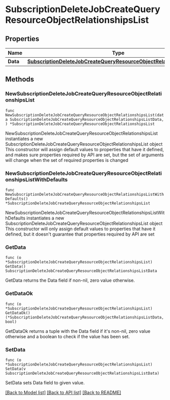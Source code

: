 # SubscriptionDeleteJobCreateQueryResourceObjectRelationshipsList

## Properties

Name | Type | Description | Notes
------------ | ------------- | ------------- | -------------
**Data** | [**SubscriptionDeleteJobCreateQueryResourceObjectRelationshipsListData**](SubscriptionDeleteJobCreateQueryResourceObjectRelationshipsListData.md) |  | 

## Methods

### NewSubscriptionDeleteJobCreateQueryResourceObjectRelationshipsList

`func NewSubscriptionDeleteJobCreateQueryResourceObjectRelationshipsList(data SubscriptionDeleteJobCreateQueryResourceObjectRelationshipsListData, ) *SubscriptionDeleteJobCreateQueryResourceObjectRelationshipsList`

NewSubscriptionDeleteJobCreateQueryResourceObjectRelationshipsList instantiates a new SubscriptionDeleteJobCreateQueryResourceObjectRelationshipsList object
This constructor will assign default values to properties that have it defined,
and makes sure properties required by API are set, but the set of arguments
will change when the set of required properties is changed

### NewSubscriptionDeleteJobCreateQueryResourceObjectRelationshipsListWithDefaults

`func NewSubscriptionDeleteJobCreateQueryResourceObjectRelationshipsListWithDefaults() *SubscriptionDeleteJobCreateQueryResourceObjectRelationshipsList`

NewSubscriptionDeleteJobCreateQueryResourceObjectRelationshipsListWithDefaults instantiates a new SubscriptionDeleteJobCreateQueryResourceObjectRelationshipsList object
This constructor will only assign default values to properties that have it defined,
but it doesn't guarantee that properties required by API are set

### GetData

`func (o *SubscriptionDeleteJobCreateQueryResourceObjectRelationshipsList) GetData() SubscriptionDeleteJobCreateQueryResourceObjectRelationshipsListData`

GetData returns the Data field if non-nil, zero value otherwise.

### GetDataOk

`func (o *SubscriptionDeleteJobCreateQueryResourceObjectRelationshipsList) GetDataOk() (*SubscriptionDeleteJobCreateQueryResourceObjectRelationshipsListData, bool)`

GetDataOk returns a tuple with the Data field if it's non-nil, zero value otherwise
and a boolean to check if the value has been set.

### SetData

`func (o *SubscriptionDeleteJobCreateQueryResourceObjectRelationshipsList) SetData(v SubscriptionDeleteJobCreateQueryResourceObjectRelationshipsListData)`

SetData sets Data field to given value.



[[Back to Model list]](../README.md#documentation-for-models) [[Back to API list]](../README.md#documentation-for-api-endpoints) [[Back to README]](../README.md)


